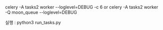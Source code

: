 celery -A  tasks2 worker --loglevel=DEBUG -c 6
or 
celery -A tasks2 worker -Q moon_queue --loglevel=DEBUG

실행 : python3 run_tasks.py